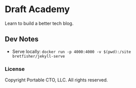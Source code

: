# Draft Academy
Learn to build a better tech blog.

## Dev Notes

- Serve locally: `docker run -p 4000:4000 -v $(pwd):/site bretfisher/jekyll-serve`

### License

Copyright Portable CTO, LLC. All rights reserved.
